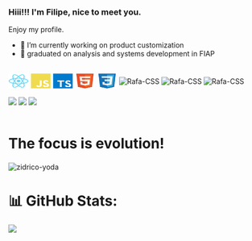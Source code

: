 ### Hiii!!! I'm Filipe, nice to meet you.

Enjoy my profile.


- 🔭 I’m currently working on product customization
- 🌱 graduated on analysis and systems development in FIAP  
 <div style="display: inline_block"><br>
  <img align="center" alt="Rafa-Python" height="30" width="40" src="https://raw.githubusercontent.com/devicons/devicon/master/icons/react/react-original.svg"> 
  <img align="center" alt="Rafa-Js" height="30" width="40" src="https://raw.githubusercontent.com/devicons/devicon/master/icons/javascript/javascript-plain.svg">
  <img align="center" alt="Rafa-Python" height="30" width="40" src="https://raw.githubusercontent.com/devicons/devicon/master/icons/typescript/typescript-plain.svg">
  <img align="center" alt="Rafa-HTML" height="30" width="40" src="https://raw.githubusercontent.com/devicons/devicon/master/icons/html5/html5-original.svg">
  <img align="center" alt="Rafa-CSS" height="30" width="40" src="https://raw.githubusercontent.com/devicons/devicon/master/icons/css3/css3-original.svg">
  <img align="center" alt="Rafa-CSS" height="30" width="40"  src="https://cdn.jsdelivr.net/gh/devicons/devicon@latest/icons/azuredevops/azuredevops-original.svg" />
  <img  align="center" alt="Rafa-CSS" height="30" width="40" src="https://cdn.jsdelivr.net/gh/devicons/devicon@latest/icons/sass/sass-original.svg" />
  <img  align="center" alt="Rafa-CSS" height="30" width="40" src="https://cdn.jsdelivr.net/gh/devicons/devicon@latest/icons/vscode/vscode-original.svg" />
  
          
          
          
  
</div>
  <br>
<div>
  <a href="https://www.instagram.com/thezapotoczny/" target="_blank"><img src="https://img.shields.io/badge/-Instagram-%23E4405F?style=for-the-badge&logo=instagram&logoColor=white" target="_blank"></a>
  <a href = "mailto:fszcdi@gmail.com"><img src="https://img.shields.io/badge/-Gmail-%23333?style=for-the-badge&logo=gmail&logoColor=white" target="_blank"></a>
  <a href="https://www.linkedin.com/in/filipe-zapotoczny-b20ba2186/" target="_blank"><img src="https://img.shields.io/badge/-LinkedIn-%230077B5?style=for-the-badge&logo=linkedin&logoColor=white" target="_blank"></a> 
</div>
 
  <br>
  
   <h1> The focus is evolution! </h1>
<div>
<img align="center" alt="zidrico-yoda" src="https://media.giphy.com/media/RV2dSsvJHmeBwWhAYI/giphy.gif?cid=ecf05e47ib1l4ibmcc5fnfv35u80wr3jdpc0d5qbgl79ctuw&ep=v1_gifs_search&rid=giphy.gif&ct=g">
</div>

# 📊 GitHub Stats:
![](https://github-readme-streak-stats.herokuapp.com/?user=Zapotoczn&theme=dark&hide_border=false)<br/>
